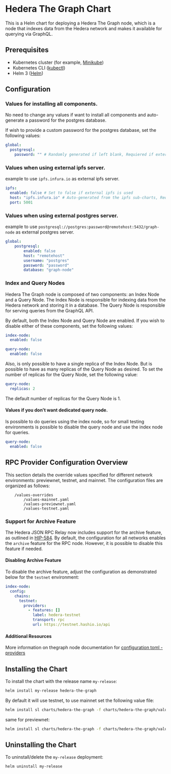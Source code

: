 
# Hedera The Graph Chart

This is a Helm chart for deploying a Hedera The Graph node, which is a node that indexes data from the Hedera network and makes it available for querying via GraphQL.

## Prerequisites

- Kubernetes cluster (for example, [Minikube](https://minikube.sigs.k8s.io/docs/))
- Kubernetes CLI ([kubectl](https://kubernetes.io/docs/tasks/tools/))
- Helm 3 ([Helm](https://helm.sh/docs/intro/install/))

## Configuration

### Values for installing all components.

No need to change any values if want to install all components and auto-generate a password for the postgres database.

If wish to provide a custom password for the postgres database, set the following values:

```yaml
global:
  postgresql:    
    password: "" # Randomly generated if left blank, Requiered if external postgresql is used

```

### Values when using external ipfs server.

example to use `ipfs.infura.io` as external ipfs server.

```yaml
ipfs:
  enabled: false # Set to false if external ipfs is used
  host: "ipfs.infura.io" # Auto-generated from the ipfs sub-charts, Requiered if external ipfs is used
  port: 5001
```

### Values when using external postgres server.

example to use `postgresql://postgres:password@remotehost:5432/graph-node` as external postgres server.

```yaml
global:
    postgresql:
        enabled: false 
        host: "remotehost"
        username: "postgres"
        password: "password"
        database: "graph-node"
```


### Index and Query Nodes

Hedera The Graph node is composed of two components: an Index Node and a Query Node. The Index Node is responsible for indexing data from the Hedera network and storing it in a database. The Query Node is responsible for serving queries from the GraphQL API.

By default, both the Index Node and Query Node are enabled. If you wish to disable either of these components, set the following values:

```yaml
index-node:
  enabled: false

query-node:
  enabled: false
```

Also, is only possible to have a single replica of the Index Node. But is possible to have as many replicas of the Query Node as desired. To set the number of replicas for the Query Node, set the following value:

```yaml
query-node:
  replicas: 2
```

The default number of replicas for the Query Node is 1.

#### Values if you don't want dedicated query node.
Is possible to do queries using the index node, so for small testing environments is possible to disable the query node and use the index node for queries.

  ```yaml
  query-node:
    enabled: false
  ```

## RPC Provider Configuration Overview

This section details the override values specified for different network environments: previewnet, testnet, and mainnet. The configuration files are organized as follows:
```
    /values-overrides
        /values-mainnet.yaml
        /values-previewnet.yaml
        /values-testnet.yaml
```
### Support for Archive Feature

The Hedera JSON RPC Relay now includes support for the archive feature, as outlined in [HIP-584](https://hips.hedera.com/hip/hip-584). By default, the configuration for all networks enables the `archive` feature for the RPC node. However, it is possible to disable this feature if needed.

#### Disabling Archive Feature

To disable the archive feature, adjust the configuration as demonstrated below for the `testnet` environment:

```yaml
index-node:
  config:
    chains:
      testnet:
        providers:
          - features: []
            label: hedera-testnet
            transport: rpc
            url: https://testnet.hashio.io/api
```

#### Additional Resources
More information on thegraph node documentation for [configuration toml - providers](https://github.com/graphprotocol/graph-node/blob/master/docs/config.md#configuring-ethereum-providers)

## Installing the Chart

To install the chart with the release name `my-release`:

```bash
helm install my-release hedera-the-graph 
```

By default it will use testnet, to use mainnet set the following value file:

```bash
helm install sl charts/hedera-the-graph -f charts/hedera-the-graph/values-overrides/values-mainnet.yaml  
```

same for previewnet:

```bash
helm install sl charts/hedera-the-graph -f charts/hedera-the-graph/values-overrides/values-previewnet.yaml  
```



## Uninstalling the Chart

To uninstall/delete the `my-release` deployment:

```bash
helm uninstall my-release
```
